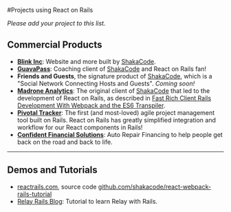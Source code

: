 #Projects using React on Rails

*Please add your project to this list.*

## Commercial Products
* **[Blink Inc](https://www.blinkinc.com)**: Website and more built by [ShakaCode](http://www.shakacode.com).
* **[GuavaPass](https://guavapass.com/)**: Coaching client of [ShakaCode](http://www.shakacode.com) and React on Rails fan!
* **Friends and Guests**, the signature product of [ShakaCode](http://www.shakacode.com), which is a "Social Network Connecting Hosts and Guests". *Coming soon!*
* **[Madrone Analytics](http://madroneco.com/)**: The original client of [ShakaCode](http://www.shakacode.com) that led to the development of React on Rails, as described in [Fast Rich Client Rails Development With Webpack and the ES6 Transpiler](http://www.railsonmaui.com/blog/2014/10/03/integrating-webpack-and-the-es6-transpiler-into-an-existing-rails-project/).
* **[Pivotal Tracker](http://www.pivotaltracker.com/)**: The first (and most-loved) agile project management tool built on Rails.  React on Rails has greatly simplified integration and workflow for our React components in Rails!
* **[Confident Financial Solutions](https://www.mycfsapp.com/)**: Auto Repair Financing to help people get back on the road and back to life.

--------

## Demos and Tutorials
* [reactrails.com](http://www.reactrails.com), source code [github.com/shakacode/react-webpack-rails-tutorial](https://github.com/shakacode/react-webpack-rails-tutorial/)
* [Relay Rails Blog](https://github.com/gauravtiwari/relay-rails-blog): Tutorial to learn Relay with Rails.

